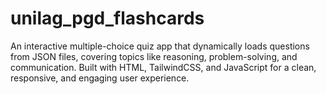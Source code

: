 # unilag_pgd_flashcards
An interactive multiple-choice quiz app that dynamically loads questions from JSON files, covering topics like reasoning, problem-solving, and communication. Built with HTML, TailwindCSS, and JavaScript for a clean, responsive, and engaging user experience.
